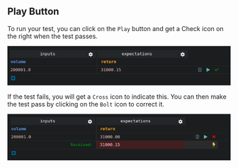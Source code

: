 ## Play Button
To run your test, you can click on the <i class="fas fa-play" style="color:green"></i>`Play` button and get a Check icon on the right when the test passes.

![Pass](images/test_case_running_1.png)

If the test fails, you will get a <i class="fas fa-times" style="color:red"></i>`Cross` icon to indicate this. You can then make the test pass by clicking on the <i class="fas fa-bolt" style="color:#E6D838"></i>`Bolt` icon to correct it.

![Fail](images/test_case_running_2.png)
